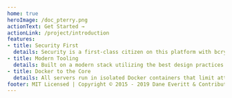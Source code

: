 ```yaml
---
home: true
heroImage: /doc_pterry.png
actionText: Get Started →
actionLink: /project/introduction
features:
- title: Security First
  details: Security is a first-class citizen on this platform with bcrypt hashing, AES-256-CBC encryption, and HTTPS support out of the box.
- title: Modern Tooling
  details: Built on a modern stack utilizing the best design practices that make it easy to jump in and make modifications.
- title: Docker to the Core
  details: All servers run in isolated Docker containers that limit attack vectors, provide strict resource limits, and provide environments tailored to each specific game.
footer: MIT Licensed | Copyright © 2015 - 2019 Dane Everitt & Contributors
---
```


